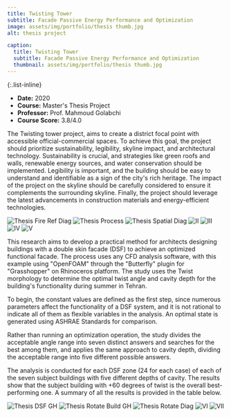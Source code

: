 ```yaml
---
title: Twisting Tower
subtitle: Facade Passive Energy Performance and Optimization
image: assets/img/portfolio/thesis thumb.jpg
alt: thesis project

caption:
  title: Twisting Tower
  subtitle: Facade Passive Energy Performance and Optimization
  thumbnail: assets/img/portfolio/thesis thumb.jpg
---
```


{:.list-inline}

- **Date:** 2020
- **Course:** Master's Thesis Project
- **Professor:** Prof. Mahmoud Golabchi
- **Course Score:** 3.8/4.0

The Twisting tower project, aims to create a district focal point with accessible official-commercial spaces. To achieve this goal, the project should prioritize sustainability, legibility, skyline impact, and architectural technology. Sustainability is crucial, and strategies like green roofs and walls, renewable energy sources, and water conservation should be implemented. Legibility is important, and the building should be easy to understand and identifiable as a sign of the city's rich heritage. The impact of the project on the skyline should be carefully considered to ensure it complements the surrounding skyline. Finally, the project should leverage the latest advancements in construction materials and energy-efficient technologies.

<img src="assets/img/portfolio/thesis fire ref diag.jpg" alt="Thesis Fire Ref Diag">
<img src="assets/img/portfolio/thesis process.jpg" alt="Thesis Process">
<img src="assets/img/portfolio/thesis spatial diag.jpg" alt="Thesis Spatial Diag">
<img src="assets/img/portfolio/ii.jpg" alt="II">
<img src="assets/img/portfolio/iii.jpg" alt="III">
<img src="assets/img/portfolio/iv.jpg" alt="IV">
<img src="assets/img/portfolio/v.jpg" alt="V">

This research aims to develop a practical method for architects designing buildings with a double skin facade (DSF) to achieve an optimized functional facade. The process uses any CFD analysis software, with this example using "OpenFOAM" through the "Butterfly" plugin for "Grasshopper" on Rhinoceros platform. The study uses the Twist morphology to determine the optimal twist angle and cavity depth for the building's functionality during summer in Tehran.

To begin, the constant values are defined as the first step, since numerous parameters affect the functionality of a DSF system, and it is not rational to indicate all of them as flexible variables in the analysis. An optimal state is generated using ASHRAE Standards for comparison.

Rather than running an optimization operation, the study divides the acceptable angle range into seven distinct answers and searches for the best among them, and applies the same approach to cavity depth, dividing the acceptable range into five different possible answers.

The analysis is conducted for each DSF zone (24 for each case) of each of the seven subject buildings with five different depths of cavity. The results show that the subject building with +60 degrees of twist is the overall best-performing one. A summary of all the results is provided in the table below.

<img src="assets/img/portfolio/thesis dsf gh.png" alt="Thesis DSF GH">

<img src="assets/img/portfolio/thesis rotate build gh.png" alt="Thesis Rotate Build GH">
<img src="assets/img/portfolio/thesis rotate diag.jpg" alt="Thesis Rotate Diag">


<img src="assets/img/portfolio/vi.jpg" alt="VI">
<img src="assets/img/portfolio/vii.jpg" alt="VII">

